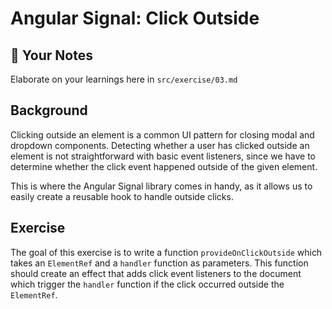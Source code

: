 # Angular Signal: Click Outside

## 📝 Your Notes

Elaborate on your learnings here in `src/exercise/03.md`

## Background

Clicking outside an element is a common UI pattern for closing modal and dropdown components. Detecting whether a user has clicked outside an element is not straightforward with basic event listeners, since we have to determine whether the click event happened outside of the given element.

This is where the Angular Signal library comes in handy, as it allows us to easily create a reusable hook to handle outside clicks.

## Exercise

The goal of this exercise is to write a function `provideOnClickOutside` which takes an `ElementRef` and a `handler` function as parameters. This function should create an effect that adds click event listeners to the document which trigger the `handler` function if the click occurred outside the `ElementRef`.

